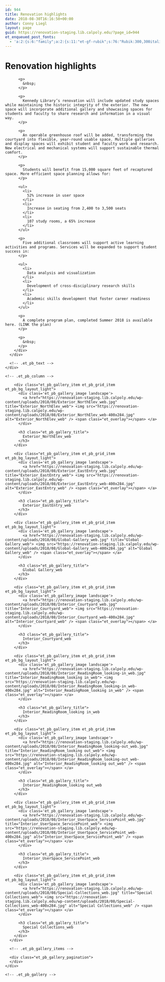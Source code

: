 ```yaml
---
id: 944
title: Renovation highlights
date: 2018-08-30T16:16:50+00:00
author: Conny Liegl
layout: page
guid: https://renovation-staging.lib.calpoly.edu/?page_id=944
et_enqueued_post_fonts:
  - 'a:2:{s:6:"family";a:2:{s:11:"et-gf-rubik";s:76:"Rubik:300,300italic,regular,italic,500,500italic,700,700italic,900,900italic";s:11:"et-gf-karla";s:34:"Karla:regular,italic,700,700italic";}s:6:"subset";a:2:{i:0;s:5:"latin";i:1;s:9:"latin-ext";}}'
---
```

<div class="et_pb_section et_pb_section_15 et_section_regular">
  <div class="et_pb_row et_pb_row_26 et_pb_row_fullwidth">
    <div class="et_pb_column et_pb_column_4_4 et_pb_column_45    et_pb_css_mix_blend_mode_passthrough et-last-child">
      <div class="et_pb_module et_pb_text et_pb_text_39 et_pb_bg_layout_light  et_pb_text_align_left">
        <div class="et_pb_text_inner">
          <h1>
            Renovation <strong>highlights</strong>
          </h1>
          
          <p>
            &nbsp;
          </p>
          
          <p>
            Kennedy Library’s renovation will include updated study spaces while maintaining the historic integrity of the exterior. The new space will incorporate additional gallery and showcasing spaces for students and faculty to share research and information in a visual way.
          </p>
          
          <p>
            An operable greenhouse roof will be added, transforming the courtyard into flexible, year-round usable space. Multiple galleries and display spaces will exhibit student and faculty work and research. New electrical and mechanical systems will support sustainable thermal comfort.
          </p>
          
          <p>
            Students will benefit from 15,000 square feet of recaptured space. More efficient space planning allows for:
          </p>
          
          <ul>
            <li>
              52% increase in user space
            </li>
            <li>
              Increase in seating from 2,400 to 3,500 seats
            </li>
            <li>
              107 study rooms, a 65% increase
            </li>
          </ul>
          
          <p>
            Five additional classrooms will support active learning activities and programs. Services will be expanded to support student success in:
          </p>
          
          <ul>
            <li>
              Data analysis and visualization
            </li>
            <li>
              Development of cross-disciplinary research skills
            </li>
            <li>
              Academic skills development that foster career readiness
            </li>
          </ul>
          
          <p>
            A complete program plan, completed Summer 2018 is available here. (LINK the plan)
          </p>
          
          <p>
            &nbsp;
          </p>
        </div>
      </div>
      
      <!-- .et_pb_text -->
    </div>
    
    <!-- .et_pb_column -->
  </div>
  
  <!-- .et_pb_row -->
  
  <div class="et_pb_row et_pb_row_27 et_pb_row_fullwidth">
    <div class="et_pb_column et_pb_column_4_4 et_pb_column_46    et_pb_css_mix_blend_mode_passthrough et-last-child">
      <div class="et_pb_module et_pb_gallery et_pb_gallery_0 et_pb_bg_layout_light  et_pb_gallery_grid">
        <div class="et_pb_gallery_items et_post_gallery clearfix" data-per_page="4">
        
        <div class="et_pb_gallery_item et_pb_grid_item et_pb_bg_layout_light">
          <div class='et_pb_gallery_image landscape'>
            <a href="https://renovation-staging.lib.calpoly.edu/wp-content/uploads/2018/08/Exterior_NorthElev_web.jpg" title="Exterior_NorthElev_web"> <img src="https://renovation-staging.lib.calpoly.edu/wp-content/uploads/2018/08/Exterior_NorthElev_web-400x284.jpg" alt="Exterior_NorthElev_web" /> <span class="et_overlay"></span> </a>
          </div>
          
          <h3 class="et_pb_gallery_title">
            Exterior_NorthElev_web
          </h3>
        </div>
        
        <div class="et_pb_gallery_item et_pb_grid_item et_pb_bg_layout_light">
          <div class='et_pb_gallery_image landscape'>
            <a href="https://renovation-staging.lib.calpoly.edu/wp-content/uploads/2018/08/Exterior_EastEntry_web.jpg" title="Exterior_EastEntry_web"> <img src="https://renovation-staging.lib.calpoly.edu/wp-content/uploads/2018/08/Exterior_EastEntry_web-400x284.jpg" alt="Exterior_EastEntry_web" /> <span class="et_overlay"></span> </a>
          </div>
          
          <h3 class="et_pb_gallery_title">
            Exterior_EastEntry_web
          </h3>
        </div>
        
        <div class="et_pb_gallery_item et_pb_grid_item et_pb_bg_layout_light">
          <div class='et_pb_gallery_image landscape'>
            <a href="https://renovation-staging.lib.calpoly.edu/wp-content/uploads/2018/08/Global-Gallery_web.jpg" title="Global Gallery_web"> <img src="https://renovation-staging.lib.calpoly.edu/wp-content/uploads/2018/08/Global-Gallery_web-400x284.jpg" alt="Global Gallery_web" /> <span class="et_overlay"></span> </a>
          </div>
          
          <h3 class="et_pb_gallery_title">
            Global Gallery_web
          </h3>
        </div>
        
        <div class="et_pb_gallery_item et_pb_grid_item et_pb_bg_layout_light">
          <div class='et_pb_gallery_image landscape'>
            <a href="https://renovation-staging.lib.calpoly.edu/wp-content/uploads/2018/08/Interior_Courtyard_web.jpg" title="Interior_Courtyard_web"> <img src="https://renovation-staging.lib.calpoly.edu/wp-content/uploads/2018/08/Interior_Courtyard_web-400x284.jpg" alt="Interior_Courtyard_web" /> <span class="et_overlay"></span> </a>
          </div>
          
          <h3 class="et_pb_gallery_title">
            Interior_Courtyard_web
          </h3>
        </div>
        
        <div class="et_pb_gallery_item et_pb_grid_item et_pb_bg_layout_light">
          <div class='et_pb_gallery_image landscape'>
            <a href="https://renovation-staging.lib.calpoly.edu/wp-content/uploads/2018/08/Interior_ReadingRoom_looking-in_web.jpg" title="Interior_ReadingRoom_looking in_web"> <img src="https://renovation-staging.lib.calpoly.edu/wp-content/uploads/2018/08/Interior_ReadingRoom_looking-in_web-400x284.jpg" alt="Interior_ReadingRoom_looking in_web" /> <span class="et_overlay"></span> </a>
          </div>
          
          <h3 class="et_pb_gallery_title">
            Interior_ReadingRoom_looking in_web
          </h3>
        </div>
        
        <div class="et_pb_gallery_item et_pb_grid_item et_pb_bg_layout_light">
          <div class='et_pb_gallery_image landscape'>
            <a href="https://renovation-staging.lib.calpoly.edu/wp-content/uploads/2018/08/Interior_ReadingRoom_looking-out_web.jpg" title="Interior_ReadingRoom_looking out_web"> <img src="https://renovation-staging.lib.calpoly.edu/wp-content/uploads/2018/08/Interior_ReadingRoom_looking-out_web-400x284.jpg" alt="Interior_ReadingRoom_looking out_web" /> <span class="et_overlay"></span> </a>
          </div>
          
          <h3 class="et_pb_gallery_title">
            Interior_ReadingRoom_looking out_web
          </h3>
        </div>
        
        <div class="et_pb_gallery_item et_pb_grid_item et_pb_bg_layout_light">
          <div class='et_pb_gallery_image landscape'>
            <a href="https://renovation-staging.lib.calpoly.edu/wp-content/uploads/2018/08/Interior_UserSpace_ServicePoint_web.jpg" title="Interior_UserSpace_ServicePoint_web"> <img src="https://renovation-staging.lib.calpoly.edu/wp-content/uploads/2018/08/Interior_UserSpace_ServicePoint_web-400x284.jpg" alt="Interior_UserSpace_ServicePoint_web" /> <span class="et_overlay"></span> </a>
          </div>
          
          <h3 class="et_pb_gallery_title">
            Interior_UserSpace_ServicePoint_web
          </h3>
        </div>
        
        <div class="et_pb_gallery_item et_pb_grid_item et_pb_bg_layout_light">
          <div class='et_pb_gallery_image landscape'>
            <a href="https://renovation-staging.lib.calpoly.edu/wp-content/uploads/2018/08/Special-Collections_web.jpg" title="Special Collections_web"> <img src="https://renovation-staging.lib.calpoly.edu/wp-content/uploads/2018/08/Special-Collections_web-400x284.jpg" alt="Special Collections_web" /> <span class="et_overlay"></span> </a>
          </div>
          
          <h3 class="et_pb_gallery_title">
            Special Collections_web
          </h3>
        </div>
      </div>
      
      <!-- .et_pb_gallery_items -->
      
      <div class="et_pb_gallery_pagination">
      </div>
    </div>
    
    <!-- .et_pb_gallery -->
  </div>
  
  <!-- .et_pb_column -->
</div>

<!-- .et_pb_row --></div> 

<!-- .et_pb_section -->